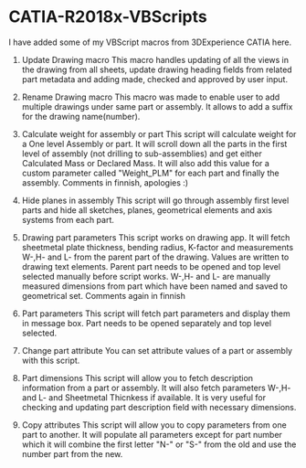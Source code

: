 # CATIA-R2018x-VBScripts
I have added some of my VBScript macros from 3DExperience CATIA here.

1. Update Drawing macro
  This macro handles updating of all the views in the drawing from all sheets, update drawing heading fields from related part metadata and adding made, checked and approved by user input.
  
  
2. Rename Drawing macro
  This macro was made to enable user to add multiple drawings under same part or assembly. It allows to add a suffix for the drawing name(number).
  
3. Calculate weight for assembly or part
  This script will calculate weight for a One level Assembly or part. It will scroll down all the parts in the first level of assembly (not drilling to sub-assemblies) and get either Calculated Mass or Declared Mass. It will also add this value for a custom parameter called "Weight_PLM" for each part and finally the assembly. Comments in finnish, apologies :)
 
4. Hide planes in assembly
  This script will go through assembly first level parts and hide all sketches, planes, geometrical elements and axis systems from each part.

5. Drawing part parameters
  This script works on drawing app. It will fetch sheetmetal plate thickness, bending radius, K-factor and measurements W-,H- and L- from the parent part of the drawing. Values are written to drawing text elements. Parent part needs to be opened and top level selected manually before script works. W-,H- and L- are manually measured dimensions from part which have been named and saved to geometrical set. Comments again in finnish
  
 6. Part parameters
  This script will fetch part parameters and display them in message box. Part needs to be opened separately and top level selected.
  
7. Change part attribute
  You can set attribute values of a part or assembly with this script.

8. Part dimensions
  This script will allow you to fetch description information from a part or assembly. It will also fetch parameters W-,H- and L- and Sheetmetal Thicnkess if available. It is very useful for checking and updating part description field with necessary dimensions.
  
9. Copy attributes
  This script will allow you to copy parameters from one part to another. It will populate all parameters except for part number which it will combine the first letter "N-" or "S-" from the old and use the number part from the new.
  
  
